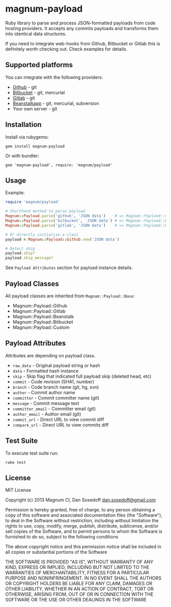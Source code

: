 # magnum-payload

Ruby library to parse and process JSON-formatted payloads from code hosting providers. 
It accepts any commits payloads and transforms them into identical data structures. 

If you need to integrate web-hooks from Github, Bitbucket or Gitlab this is definitely
worth checking out. Check examples for details.

## Supported platforms

You can integrate with the following providers:

- [Github](https://github.com) - git
- [Bitbucket](https://bitbucket.org) - git, mercurial
- [Gitlab](http://gitlab.org/) - git
- [Beanstalkapp](http://beanstalkapp.com/) - git, mercurial, subversion
- Your own server - git

## Installation

Install via rubygems:

```
gem install magnum-payload
```

Or with bundler:

```
gem 'magnum-payload', require: 'magnum/payload'
```

## Usage

Example:

```ruby
require 'magnum/payload'

# Shorthand method to parse payload
Magnum::Payload.parse('github', 'JSON data')    # => Magnum::Payload::Github
Magnum::Payload.parse('bitbucket', 'JSON data') # => Magnum::Payload::Bitbucket
Magnum::Payload.parse('gitlab', 'JSON data')    # => Magnum::Payload::Bitbucket

# Or directly initialize a class
payload = Magnum::Payload::Github.new('JSON data')

# Detect skip
payload.skip?
payload.skip_message?
```

See `Payload Attributes` section for payload instance details.

## Payload Classes

All payload classes are inherited from `Magnum::Payload::Base`:

- Magnum::Payload::Github
- Magnum::Payload::Gitlab
- Magnum::Payload::Beanstalk
- Magnum::Payload::Bitbucket
- Magnum::Payload::Custom

## Payload Attributes

Attributes are depending on payload class.

- `raw_data`        - Original payload string or hash
- `data`            - Formatted hash instance
- `skip`            - Skip flag that indicated full payload skip (deleted head, etc)
- `commit`          - Code revision (SHA1, number)
- `branch`          - Code branch name (git, hg, svn)
- `author`          - Commit author name
- `committer`       - Commit committer name (git)
- `message`         - Commit message text
- `committer_email` - Committer email (git)
- `author_email`    - Author email (git)
- `commit_url`      - Direct URL to view commit diff
- `compare_url`     - Direct URL to view commits diff

## Test Suite

To execute test suite run:

```
rake test
```

## License

MIT License

Copyright (c) 2013 Magnum CI, Dan Sosedoff <dan.sosedoff@gmail.com>

Permission is hereby granted, free of charge, to any person obtaining a copy of
this software and associated documentation files (the "Software"), to deal in
the Software without restriction, including without limitation the rights to
use, copy, modify, merge, publish, distribute, sublicense, and/or sell copies of
the Software, and to permit persons to whom the Software is furnished to do so,
subject to the following conditions

The above copyright notice and this permission notice shall be included in all
copies or substantial portions of the Software

THE SOFTWARE IS PROVIDED "AS IS", WITHOUT WARRANTY OF ANY KIND, EXPRESS OR
IMPLIED, INCLUDING BUT NOT LIMITED TO THE WARRANTIES OF MERCHANTABILITY, FITNESS
FOR A PARTICULAR PURPOSE AND NONINFRINGEMENT. IN NO EVENT SHALL THE AUTHORS OR
COPYRIGHT HOLDERS BE LIABLE FOR ANY CLAIM, DAMAGES OR OTHER LIABILITY, WHETHER
IN AN ACTION OF CONTRACT, TORT OR OTHERWISE, ARISING FROM, OUT OF OR IN
CONNECTION WITH THE SOFTWARE OR THE USE OR OTHER DEALINGS IN THE SOFTWARE